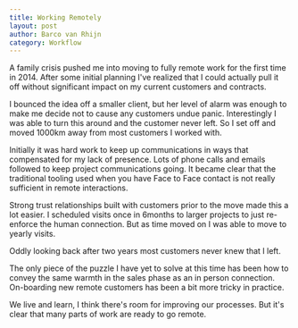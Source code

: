 ```yaml
---
title: Working Remotely
layout: post
author: Barco van Rhijn
category: Workflow
---
```


A family crisis pushed me into moving to fully remote work for the first time in 2014. After some initial planning I've realized that I could actually pull it off without significant impact on my current customers and contracts. 

I bounced the idea off a smaller client, but her level of alarm was enough to make me decide not to cause any customers undue panic. Interestingly I was able to turn this around and the customer never left.
So I set off and moved 1000km away from most customers I worked with. 

Initially it was hard work to keep up communications in ways that compensated for my lack of presence. Lots of phone calls and emails followed to keep project communications going.
It became clear that the traditional tooling used when you have Face to Face contact is not really sufficient in remote interactions. 

Strong trust relationships built with customers prior to the move made this a lot easier. I scheduled visits once in 6months to larger projects to just re-enforce the human connection. But as time moved on I was able to move to yearly visits.

Oddly looking back after two years most customers never knew that I left. 

The only piece of the puzzle I have yet to solve at this time has been how to convey the same warmth in the sales phase as an in person connection. On-boarding new remote customers has been a bit more tricky in practice.

We live and learn, I think there's room for improving our processes. But it's clear that many parts of work are ready to go remote.
